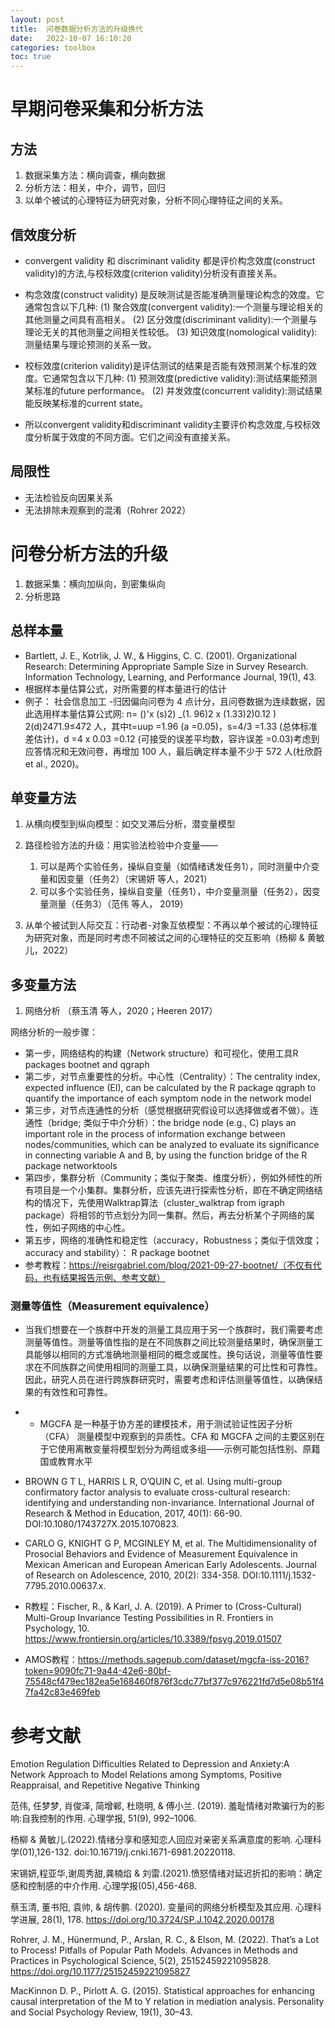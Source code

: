 ```yaml
---
layout: post
title:  问卷数据分析方法的升级换代
date:   2022-10-07 16:10:20
categories: toolbox
toc: true
---
```


# 早期问卷采集和分析方法

## 方法
1. 数据采集方法：横向调查，横向数据
2. 分析方法：相关，中介，调节，回归
3. 以单个被试的心理特征为研究对象，分析不同心理特征之间的关系。

## 信效度分析

* convergent validity 和 discriminant validity 都是评价构念效度(construct validity)的方法,与校标效度(criterion validity)分析没有直接关系。

* 构念效度(construct validity) 是反映测试是否能准确测量理论构念的效度。它通常包含以下几种:
    (1) 聚合效度(convergent validity):一个测量与理论相关的其他测量之间具有高相关。
    (2) 区分效度(discriminant validity):一个测量与理论无关的其他测量之间相关性较低。
    (3) 知识效度(nomological validity):测量结果与理论预测的关系一致。

* 校标效度(criterion validity)是评估测试的结果是否能有效预测某个标准的效度。它通常包含以下几种:
    (1) 预测效度(predictive validity):测试结果能预测某标准的future performance。
    (2) 并发效度(concurrent validity):测试结果能反映某标准的current state。
* 所以convergent validity和discriminant validity主要评价构念效度,与校标效度分析属于效度的不同方面。它们之间没有直接关系。

## 局限性

* 无法检验反向因果关系
* 无法排除未观察到的混淆（Rohrer 2022）

# 问卷分析方法的升级

1. 数据采集：横向加纵向，到密集纵向
2. 分析思路

## 总样本量

* Bartlett, J. E., Kotrlik, J. W., & Higgins, C. C. (2001). Organizational Research: Determining Appropriate Sample Size in Survey Research. Information Technology, Learning, and Performance Journal, 19(1), 43.
* 根据样本量估算公式，对所需要的样本量进行的估计
* 例子： 社会信息加工 -归因偏向问卷为 4 点计分，且问卷数据为连续数据，因此选用样本量估算公式网: n= ()'x (s)2) _(1. 96)2 x (1.33)2)0.12 ) 2(d)2471.9≤472 人，其中t=uup =1.96 (a =0.05)，s=4/3 =1.33 (总体标准差估计)，d =4 x 0.03 =0.12 (可接受的误差平均数，容许误差 =0.03)考虑到应答情况和无效问卷，再增加 100 人，最后确定样本量不少于 572 人(杜欣蔚 et al., 2020)。

## 单变量方法

1. 从横向模型到纵向模型：如交叉滞后分析，潜变量模型
2. 路径检验方法的升级：用实验法检验中介变量——
      1. 可以是两个实验任务，操纵自变量（如情绪诱发任务1），同时测量中介变量和因变量（任务2）（宋锡妍 等人，2021）
      2. 可以多个实验任务，操纵自变量（任务1），中介变量测量（任务2），因变量测量（任务3）（范伟 等人， 2019）

3. 从单个被试到人际交互：行动者-对象互依模型：不再以单个被试的心理特征为研究对象，而是同时考虑不同被试之间的心理特征的交互影响（杨柳 & 黄敏儿，2022）

## 多变量方法

1. 网络分析 （蔡玉清 等人，2020；Heeren 2017）

网络分析的一般步骤：
  * 第一步，网络结构的构建（Network structure）和可视化，使用工具R packages bootnet and qgraph
  * 第二步，对节点重要性的分析。中心性（Centrality）：The centrality index, expected influence (EI), can be calculated by the R package qgraph to quantify the importance of each symptom node in the network model
  * 第三步，对节点连通性的分析（感觉根据研究假设可以选择做或者不做）。连通性（bridge; 类似于中介分析）：the bridge node (e.g., C) plays an important role in the process of information exchange between nodes/communities, which can be analyzed to evaluate its significance in connecting variable A and B, by using the function bridge of the R package networktools
  * 第四步，集群分析（Community；类似于聚类、维度分析），例如外倾性的所有项目是一个小集群。集群分析，应该先进行探索性分析，即在不确定网络结构的情况下，先使用Walktrap算法（cluster_walktrap from igraph package）将相邻的节点划分为同一集群。然后，再去分析某个子网络的属性，例如子网络的中心性。
  * 第五步，网络的准确性和稳定性（accuracy，Robustness；类似于信效度；accuracy and stability）： R package bootnet
  * 参考教程：https://reisrgabriel.com/blog/2021-09-27-bootnet/（不仅有代码，也有结果报告示例、参考文献）


### 测量等值性（Measurement equivalence）


* 当我们想要在一个族群中开发的测量工具应用于另一个族群时，我们需要考虑测量等值性。测量等值性指的是在不同族群之间比较测量结果时，确保测量工具能够以相同的方式准确地测量相同的概念或属性。换句话说，测量等值性要求在不同族群之间使用相同的测量工具，以确保测量结果的可比性和可靠性。因此，研究人员在进行跨族群研究时，需要考虑和评估测量等值性，以确保结果的有效性和可靠性。
* * MGCFA 是一种基于协方差的建模技术，用于测试验证性因子分析 （CFA） 测量模型中观察到的异质性。CFA 和 MGCFA 之间的主要区别在于它使用离散变量将模型划分为两组或多组——示例可能包括性别、原籍国或教育水平

* BROWN G T L, HARRIS L R, O’QUIN C, et al. Using multi-group confirmatory factor analysis to evaluate cross-cultural research: identifying and understanding non-invariance. International Journal of Research & Method in Education, 2017, 40(1): 66-90. DOI:10.1080/1743727X.2015.1070823.
* CARLO G, KNIGHT G P, MCGINLEY M, et al. The Multidimensionality of Prosocial Behaviors and Evidence of Measurement Equivalence in Mexican American and European American Early Adolescents. Journal of Research on Adolescence, 2010, 20(2): 334-358. DOI:10.1111/j.1532-7795.2010.00637.x.
* R教程：Fischer, R., & Karl, J. A. (2019). A Primer to (Cross-Cultural) Multi-Group Invariance Testing Possibilities in R. Frontiers in Psychology, 10. https://www.frontiersin.org/articles/10.3389/fpsyg.2019.01507
* AMOS教程：https://methods.sagepub.com/dataset/mgcfa-iss-2016?token=9090fc71-9a44-42e6-80bf-75548cf479ec182ea5e168460f876f3cdc77bf377c976221fd7d5e08b51f47fa42c83e469feb


# 参考文献

Emotion Regulation Difficulties Related to Depression and Anxiety:A Network Approach to Model Relations among Symptoms, Positive Reappraisal, and Repetitive Negative Thinking

范伟, 任梦梦, 肖俊泽, 简增郸, 杜晓明, & 傅小兰. (2019). 羞耻情绪对欺骗行为的影响:自我控制的作用. 心理学报, 51(9), 992–1006.

杨柳 & 黄敏儿.(2022).情绪分享和感知恋人回应对亲密关系满意度的影响. 心理科学(01),126-132. doi:10.16719/j.cnki.1671-6981.20220118.

宋锡妍,程亚华,谢周秀甜,龚楠焰 & 刘雷.(2021).愤怒情绪对延迟折扣的影响：确定感和控制感的中介作用. 心理学报(05),456-468.

蔡玉清, 董书阳, 袁帅, & 胡传鹏. (2020). 变量间的网络分析模型及其应用. 心理科学进展, 28(1), 178. https://doi.org/10.3724/SP.J.1042.2020.00178

Rohrer, J. M., Hünermund, P., Arslan, R. C., & Elson, M. (2022). That’s a Lot to Process! Pitfalls of Popular Path Models. Advances in Methods and Practices in Psychological Science, 5(2), 25152459221095828. https://doi.org/10.1177/25152459221095827

MacKinnon D. P., Pirlott A. G. (2015). Statistical approaches for enhancing causal interpretation of the M to Y relation in mediation analysis. Personality and Social Psychology Review, 19(1), 30–43.
